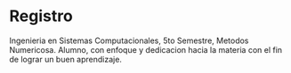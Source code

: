 # Registro
Ingenieria en Sistemas Computacionales, 5to Semestre, Metodos Numericosa.
Alumno, con enfoque y dedicacion hacia la materia con el fin de lograr un buen aprendizaje.

